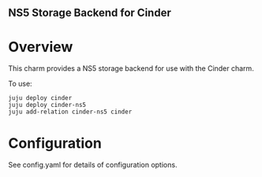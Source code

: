 NS5 Storage Backend for Cinder
-------------------------------

Overview
========

This charm provides a NS5 storage backend for use with the Cinder
charm.

To use:

    juju deploy cinder
    juju deploy cinder-ns5
    juju add-relation cinder-ns5 cinder

Configuration
=============

See config.yaml for details of configuration options.
